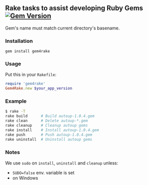 ## Rake tasks to assist developing Ruby Gems [![Gem Version](https://badge.fury.io/rb/gem4rake.svg)](http://badge.fury.io/rb/gem4rake)

Gem's name must match current directory's basename.

### Installation

`gem install gem4rake`

### Usage

Put this in your `Rakefile`:

```ruby
require 'gem4rake'
Gem4Rake.new $your_app_version
```

### Example

```sh
$ rake -T
rake build      # Build autoup-1.0.4.gem  
rake clean      # Delete autoup-*.gem
rake cleanup    # Cleanup autoup gems
rake install    # Install autoup-1.0.4.gem
rake push       # Push autoup-1.0.4.gem
rake uninstall  # Uninstall autoup gems
```

### Notes

We use `sudo` on `install`, `uninstall` and `cleanup` unless:

* `SUDO=false` env. variable is set
* on Windows
